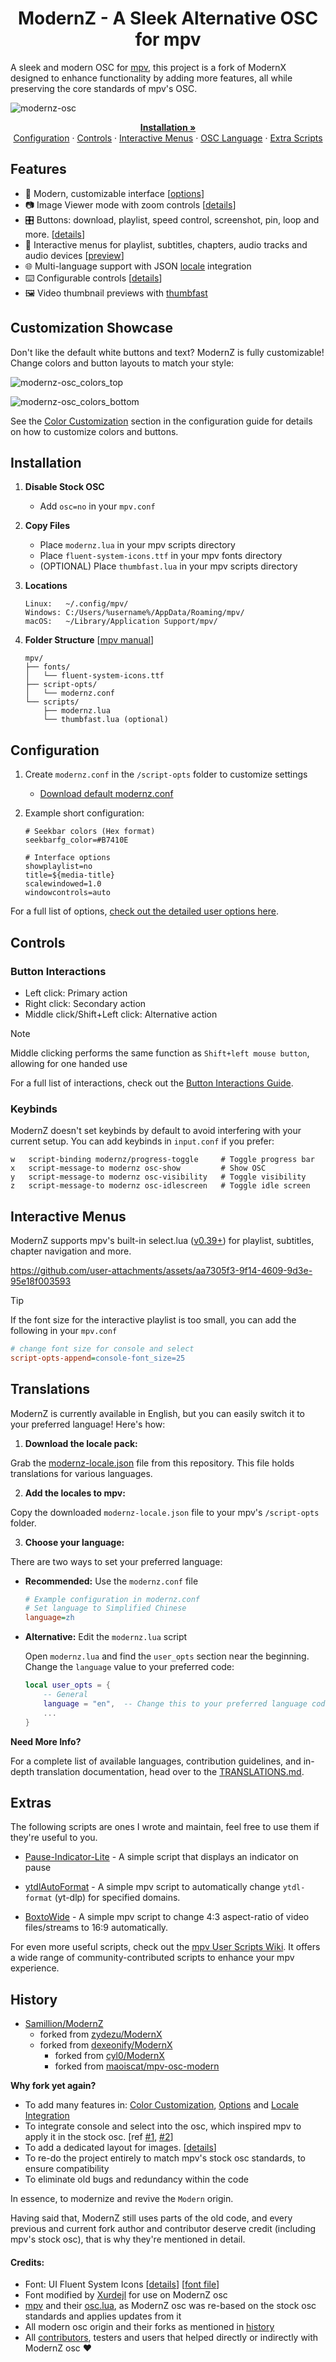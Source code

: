 <h1 align="center">ModernZ - A Sleek Alternative OSC for mpv</h1>

A sleek and modern OSC for [mpv](https://mpv.io/), this project is a fork of ModernX designed to enhance functionality by adding more features, all while preserving the core standards of mpv's OSC.

![modernz-osc](https://github.com/user-attachments/assets/03ea7f7d-7963-4ced-867e-4562460bbf0e)

<p align="center">
    <a href="#installation"><strong>Installation »</strong></a>
  <br>
  <a href="#configuration">Configuration</a>
  ·
  <a href="#controls">Controls</a>
  ·
  <a href="#interactive-menus">Interactive Menus</a>
  ·
  <a href="#translations">OSC Language</a>
  ·
  <a href="#extras">Extra Scripts</a>
</p>

## Features

- 🎨 Modern, customizable interface [[options](#configuration)]
- 📷 Image Viewer mode with zoom controls [[details](/docs/IMAGE_VIEWER.md)]
- 🎛️ Buttons: download, playlist, speed control, screenshot, pin, loop and more. [[details](/docs/CONTROLS.md)]
- 📄 Interactive menus for playlist, subtitles, chapters, audio tracks and audio devices [[preview](#interactive-menus)]
- 🌐 Multi-language support with JSON [locale](#translations) integration
- ⌨️ Configurable controls [[details](#controls)]
- 🖼️ Video thumbnail previews with [thumbfast](https://github.com/po5/thumbfast)

## Customization Showcase

Don't like the default white buttons and text? ModernZ is fully customizable! Change colors and button layouts to match your style:

![modernz-osc_colors_top](https://github.com/user-attachments/assets/b5f04e5d-91d0-41ae-ba14-ebac4b45aaa5)

![modernz-osc_colors_bottom](https://github.com/user-attachments/assets/a29bb34e-14e9-4702-9ef3-9f308e71237d)

See the [Color Customization](docs/USER_OPTS.md#colors-and-style) section in the configuration guide for details on how to customize colors and buttons.

## Installation

1. **Disable Stock OSC**

   - Add `osc=no` in your `mpv.conf`

2. **Copy Files**

   - Place `modernz.lua` in your mpv scripts directory
   - Place `fluent-system-icons.ttf` in your mpv fonts directory
   - (OPTIONAL) Place `thumbfast.lua` in your mpv scripts directory

3. **Locations**

   ```
   Linux:   ~/.config/mpv/
   Windows: C:/Users/%username%/AppData/Roaming/mpv/
   macOS:   ~/Library/Application Support/mpv/
   ```

4. **Folder Structure** [[mpv manual](https://mpv.io/manual/master/#files)]
   ```
   mpv/
   ├── fonts/
   │   └── fluent-system-icons.ttf
   ├── script-opts/
   │   └── modernz.conf
   └── scripts/
   	   ├── modernz.lua
   	   └── thumbfast.lua (optional)
   ```

## Configuration

1. Create `modernz.conf` in the `/script-opts` folder to customize settings

   - [Download default modernz.conf](./modernz.conf)

2. Example short configuration:

   ```
   # Seekbar colors (Hex format)
   seekbarfg_color=#B7410E

   # Interface options
   showplaylist=no
   title=${media-title}
   scalewindowed=1.0
   windowcontrols=auto
   ```

For a full list of options, [check out the detailed user options here](docs/USER_OPTS.md).

## Controls

### Button Interactions

- Left click: Primary action
- Right click: Secondary action
- Middle click/Shift+Left click: Alternative action

> [!NOTE]
> Middle clicking performs the same function as `Shift+left mouse button`, allowing for one handed use

For a full list of interactions, check out the [Button Interactions Guide](docs/CONTROLS.md).

### Keybinds

ModernZ doesn't set keybinds by default to avoid interfering with your current setup. You can add keybinds in `input.conf` if you prefer:

```
w   script-binding modernz/progress-toggle     # Toggle progress bar
x   script-message-to modernz osc-show         # Show OSC
y   script-message-to modernz osc-visibility   # Toggle visibility
z   script-message-to modernz osc-idlescreen   # Toggle idle screen
```

## Interactive Menus

ModernZ supports mpv's built-in select.lua ([v0.39+](https://github.com/mpv-player/mpv/discussions/14903)) for playlist, subtitles, chapter navigation and more.

https://github.com/user-attachments/assets/aa7305f3-9f14-4609-9d3e-95e18f003593

> [!TIP]
> If the font size for the interactive playlist is too small, you can add the following in your `mpv.conf`
>
> ```ini
> # change font size for console and select
> script-opts-append=console-font_size=25
> ```

## Translations

ModernZ is currently available in English, but you can easily switch it to your preferred language! Here's how:

1. **Download the locale pack:**

Grab the [modernz-locale.json](/extras/locale/modernz-locale.json) file from this repository. This file holds translations for various languages.

2. **Add the locales to mpv:**

Copy the downloaded `modernz-locale.json` file to your mpv's `/script-opts` folder.

3. **Choose your language:**

There are two ways to set your preferred language:

- **Recommended:** Use the `modernz.conf` file

  ```ini
  # Example configuration in modernz.conf
  # Set language to Simplified Chinese
  language=zh
  ```

- **Alternative:** Edit the `modernz.lua` script

  Open `modernz.lua` and find the `user_opts` section near the beginning. Change the `language` value to your preferred code:

  ```lua
  local user_opts = {
      -- General
      language = "en",  -- Change this to your preferred language code
      ...
  }
  ```

**Need More Info?**

For a complete list of available languages, contribution guidelines, and in-depth translation documentation, head over to the [TRANSLATIONS.md](docs/TRANSLATIONS.md).

## Extras

The following scripts are ones I wrote and maintain, feel free to use them if they're useful to you.

- [Pause-Indicator-Lite](/extras/pause-indicator-lite) - A simple script that displays an indicator on pause

- [ytdlAutoFormat](https://github.com/Samillion/mpv-ytdlautoformat) - A simple mpv script to automatically change `ytdl-format` (yt-dlp) for specified domains.

- [BoxtoWide](https://github.com/Samillion/mpv-boxtowide) - A simple mpv script to change 4:3 aspect-ratio of video files/streams to 16:9 automatically.

For even more useful scripts, check out the [mpv User Scripts Wiki](https://github.com/mpv-player/mpv/wiki/User-Scripts). It offers a wide range of community-contributed scripts to enhance your mpv experience.

## History

- [Samillion/ModernZ](https://github.com/Samillion/ModernZ)
  - forked from [zydezu/ModernX](https://github.com/zydezu/ModernX)
  - forked from [dexeonify/ModernX](https://github.com/dexeonify/mpv-config/blob/main/scripts/modernx.lua)
    - forked from [cyl0/ModernX](https://github.com/cyl0/ModernX)
    - forked from [maoiscat/mpv-osc-modern](https://github.com/maoiscat/mpv-osc-modern)

**Why fork yet again?**

- To add many features in: [Color Customization](docs/USER_OPTS.md#colors-and-style), [Options](docs/USER_OPTS.md) and [Locale Integration](docs/TRANSLATIONS.md)
- To integrate console and select into the osc, which inspired mpv to apply it in the stock osc. [ref [#1](https://github.com/mpv-player/mpv/pull/15016), [#2](https://github.com/mpv-player/mpv/pull/15031)]
- To add a dedicated layout for images. [[details](/docs/IMAGE_VIEWER.md)]
- To re-do the project entirely to match mpv's stock osc standards, to ensure compatibility
- To eliminate old bugs and redundancy within the code

In essence, to modernize and revive the `Modern` origin.

Having said that, ModernZ still uses parts of the old code, and every previous and current fork author and contributor deserve credit (including mpv's stock osc), that is why they're mentioned in detail.

#### Credits:

- Font: UI Fluent System Icons [[details](https://github.com/microsoft/fluentui-system-icons)] [[font file](https://github.com/Samillion/ModernZ/blob/main/fluent-system-icons.ttf)]
- Font modified by [Xurdejl](https://github.com/Xurdejl) for use on ModernZ osc
- [mpv](https://github.com/mpv-player/mpv) and their [osc.lua](https://github.com/mpv-player/mpv/blob/master/player/lua/osc.lua), as ModernZ osc was re-based on the stock osc standards and applies updates from it
- All modern osc origin and their forks as mentioned in [history](#history)
- All [contributors](https://github.com/Samillion/ModernZ/graphs/contributors), testers and users that helped directly or indirectly with ModernZ osc ❤️

